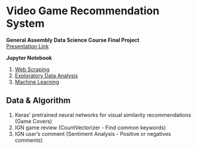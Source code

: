 # Video Game Recommendation System
**General Assembly Data Science Course Final Project**  
[Presentation Link](https://docs.google.com/presentation/d/1WeLRmn3pQCgYQyMRhNDY9TzovsQcaZy1oHU0tjBFfOo/edit?usp=sharing)

**Jupyter Notebook**  
1. [Web Scraping](http://nbviewer.jupyter.org/github/DanDanHuang/Video_Game_Recommender-/blob/master/Web_Scraping.ipynb)
2. [Exploratory Data Analysis](http://nbviewer.jupyter.org/github/DanDanHuang/Video_Game_Recommender-/blob/master/EDA.ipynb)
3. [Machine Learning](http://nbviewer.jupyter.org/github/DanDanHuang/Video_Game_Recommender-/blob/master/MachineLearning.ipynb)

## Data & Algorithm
1. Keras' pretrained neural networks for visual similarity recommendations (Game Covers)
2. IGN game review (CountVectorizer - Find common keywords)
3. IGN user’s comment (Sentiment Analysis - Positive or negatives comments)

